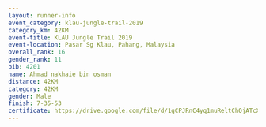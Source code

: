 ```yaml
---
layout: runner-info 
event_category: klau-jungle-trail-2019 
category_km: 42KM 
event-title: KLAU Jungle Trail 2019 
event-location: Pasar Sg Klau, Pahang, Malaysia 
overall_rank: 16
gender_rank: 11
bib: 4201
name: Ahmad nakhaie bin osman
distance: 42KM
category: 42KM
gender: Male
finish: 7-35-53
certificate: https://drive.google.com/file/d/1gCPJRnC4yq1muReltChOjATcXSkzQpMn/view?usp=sharing
---
```

